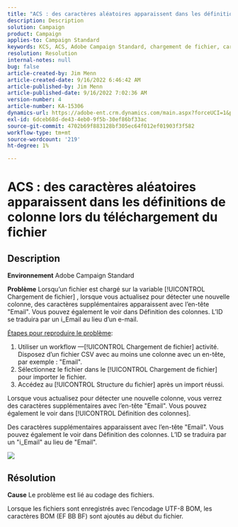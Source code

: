 ```yaml
---
title: "ACS : des caractères aléatoires apparaissent dans les définitions de colonne lors du téléchargement de fichier"
description: Description
solution: Campaign
product: Campaign
applies-to: Campaign Standard
keywords: KCS, ACS, Adobe Campaign Standard, chargement de fichier, caractères aléatoires, définitions de colonne, libellé, identifiant, téléchargement de fichier, activité de chargement
resolution: Resolution
internal-notes: null
bug: false
article-created-by: Jim Menn
article-created-date: 9/16/2022 6:46:42 AM
article-published-by: Jim Menn
article-published-date: 9/16/2022 7:02:36 AM
version-number: 4
article-number: KA-15306
dynamics-url: https://adobe-ent.crm.dynamics.com/main.aspx?forceUCI=1&pagetype=entityrecord&etn=knowledgearticle&id=40695b52-8b35-ed11-9db1-0022480866ad
exl-id: 6dceb68d-de43-4eb0-9f5b-30ef86bf33ac
source-git-commit: 4702b69f883128bf305ec64f012ef01903f3f582
workflow-type: tm+mt
source-wordcount: '219'
ht-degree: 1%

---
```


# ACS : des caractères aléatoires apparaissent dans les définitions de colonne lors du téléchargement du fichier

## Description


<b>Environnement</b>
Adobe Campaign Standard

<b>Problème</b>
Lorsqu’un fichier est chargé sur la variable [!UICONTROL Chargement de fichier] , lorsque vous actualisez pour détecter une nouvelle colonne, des caractères supplémentaires apparaissent avec l’en-tête &quot;Email&quot;.
Vous pouvez également le voir dans Définition des colonnes.
L’ID se traduira par un i_Email au lieu d’un e-mail.

<u>Étapes pour reproduire le problème</u>:

1. Utiliser un workflow —[!UICONTROL Chargement de fichier] activité.
Disposez d’un fichier CSV avec au moins une colonne avec un en-tête, par exemple : &quot;Email&quot;.
2. Sélectionnez le fichier dans le [!UICONTROL Chargement de fichier] pour importer le fichier.
3. Accédez au [!UICONTROL Structure du fichier] après un import réussi.

Lorsque vous actualisez pour détecter une nouvelle colonne, vous verrez des caractères supplémentaires avec l’en-tête &quot;Email&quot;.
Vous pouvez également le voir dans [!UICONTROL Définition des colonnes].

Des caractères supplémentaires apparaissent avec l’en-tête &quot;Email&quot;.
Vous pouvez également le voir dans Définition des colonnes.
L’ID se traduira par un &quot;i_Email&quot; au lieu de &quot;Email&quot;.

![](https://support.neolane.net/nl/jsp/previewFile.jsp?md5=0b4065125940743e01772361c3de7a42&amp;amp;ext=png&amp;amp;contentType=image/png&amp;amp;fileName=Load%20File%20Screen%20shot.png&amp;amp;__sessiontoken=___T6lIC6yifQm9PSg+71ewRkrmB1/tfKMdlN13lb9GkQA1d2ToxnddGEqJttAdN7IYNTQuGId1i+dlfO5r/nPKE5ad+kz0e8dAXoH4VqdvidxXXwq7EkJUIAIA)


## Résolution


<b>Cause</b>
Le problème est lié au codage des fichiers.

Lorsque les fichiers sont enregistrés avec l’encodage UTF-8 BOM, les caractères BOM (EF BB BF) sont ajoutés au début du fichier.
